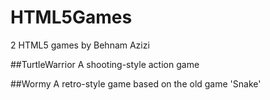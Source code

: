 HTML5Games
==========

2 HTML5 games by Behnam Azizi

##TurtleWarrior
 A shooting-style action game
 
##Wormy
 A retro-style game based on the old game 'Snake'
